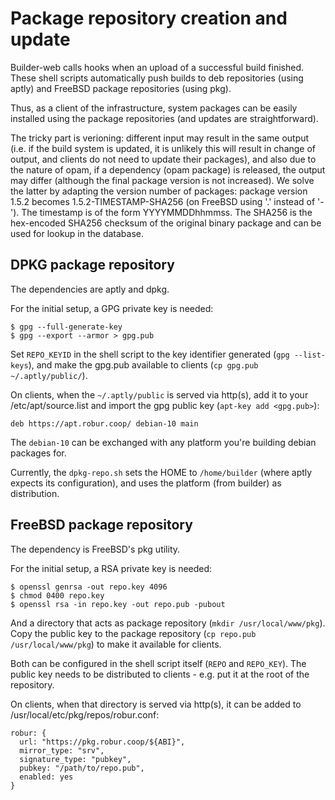 # Package repository creation and update

Builder-web calls hooks when an upload of a successful build finished. These
shell scripts automatically push builds to deb repositories (using aptly) and
FreeBSD package repositories (using pkg).

Thus, as a client of the infrastructure, system packages can be easily
installed using the package repositories (and updates are straightforward).

The tricky part is verioning: different input may result in the same output
(i.e. if the build system is updated, it is unlikely this will result in change
of output, and clients do not need to update their packages), and also due to
the nature of opam, if a dependency (opam package) is released, the output may
differ (although the final package version is not increased). We solve the
latter by adapting the version number of packages: package version 1.5.2 becomes
1.5.2-TIMESTAMP-SHA256 (on FreeBSD using '.' instead of '-'). The timestamp is
of the form YYYYMMDDhhmmss. The SHA256 is the hex-encoded SHA256 checksum of
the original binary package and can be used for lookup in the database.

## DPKG package repository

The dependencies are aptly and dpkg.

For the initial setup, a GPG private key is needed:
```
$ gpg --full-generate-key
$ gpg --export --armor > gpg.pub
```

Set `REPO_KEYID` in the shell script to the key identifier generated
(`gpg --list-keys`), and make the gpg.pub available to clients
(`cp gpg.pub ~/.aptly/public/`).

On clients, when the `~/.aptly/public` is served via http(s), add it to your
/etc/apt/source.list and import the gpg public key (`apt-key add <gpg.pub>`):

```
deb https://apt.robur.coop/ debian-10 main
```

The `debian-10` can be exchanged with any platform you're building debian
packages for.

Currently, the `dpkg-repo.sh` sets the HOME to `/home/builder` (where aptly
expects its configuration), and uses the platform (from builder) as
distribution.

## FreeBSD package repository

The dependency is FreeBSD's pkg utility.

For the initial setup, a RSA private key is needed:
```
$ openssl genrsa -out repo.key 4096
$ chmod 0400 repo.key
$ openssl rsa -in repo.key -out repo.pub -pubout
```

And a directory that acts as package repository (`mkdir /usr/local/www/pkg`).
Copy the public key to the package repository
(`cp repo.pub /usr/local/www/pkg`) to make it available for clients.

Both can be configured in the shell script itself (`REPO` and `REPO_KEY`). The
public key needs to be distributed to clients - e.g. put it at the root of the
repository.

On clients, when that directory is served via http(s), it can be added to
/usr/local/etc/pkg/repos/robur.conf:

```
robur: {
  url: "https://pkg.robur.coop/${ABI}",
  mirror_type: "srv",
  signature_type: "pubkey",
  pubkey: "/path/to/repo.pub",
  enabled: yes
}
```
